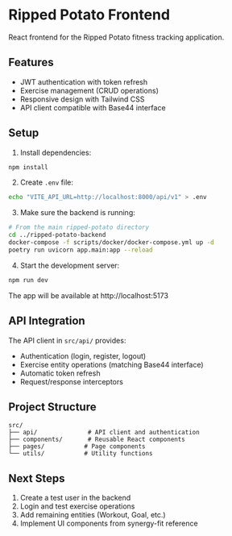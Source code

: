 # Ripped Potato Frontend

React frontend for the Ripped Potato fitness tracking application.

## Features

- JWT authentication with token refresh
- Exercise management (CRUD operations)
- Responsive design with Tailwind CSS
- API client compatible with Base44 interface

## Setup

1. Install dependencies:
```bash
npm install
```

2. Create `.env` file:
```bash
echo "VITE_API_URL=http://localhost:8000/api/v1" > .env
```

3. Make sure the backend is running:
```bash
# From the main ripped-potato directory
cd ../ripped-potato-backend
docker-compose -f scripts/docker/docker-compose.yml up -d
poetry run uvicorn app.main:app --reload
```

4. Start the development server:
```bash
npm run dev
```

The app will be available at http://localhost:5173

## API Integration

The API client in `src/api/` provides:
- Authentication (login, register, logout)
- Exercise entity operations (matching Base44 interface)
- Automatic token refresh
- Request/response interceptors

## Project Structure

```
src/
├── api/              # API client and authentication
├── components/       # Reusable React components
├── pages/           # Page components
└── utils/           # Utility functions
```

## Next Steps

1. Create a test user in the backend
2. Login and test exercise operations
3. Add remaining entities (Workout, Goal, etc.)
4. Implement UI components from synergy-fit reference 